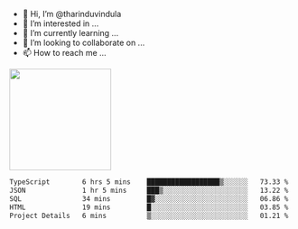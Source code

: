- 👋 Hi, I’m @tharinduvindula
- 👀 I’m interested in ...
- 🌱 I’m currently learning ...
- 💞️ I’m looking to collaborate on ...
- 📫 How to reach me ...

<!---
tharinduvindula/tharinduvindula is a ✨ special ✨ repository because its `README.md` (this file) appears on your GitHub profile.
You can click the Preview link to take a look at your changes.
--->

<img height="180em" src="https://github-readme-stats.vercel.app/api?username=tharinduvindula&show_icons=true&hide_border=false&&count_private=true&include_all_commits=true" />


<!--START_SECTION:waka-->

```txt
TypeScript        6 hrs 5 mins    ██████████████████▒░░░░░░   73.33 %
JSON              1 hr 5 mins     ███▒░░░░░░░░░░░░░░░░░░░░░   13.22 %
SQL               34 mins         █▓░░░░░░░░░░░░░░░░░░░░░░░   06.86 %
HTML              19 mins         █░░░░░░░░░░░░░░░░░░░░░░░░   03.85 %
Project Details   6 mins          ▒░░░░░░░░░░░░░░░░░░░░░░░░   01.21 %
```

<!--END_SECTION:waka-->

